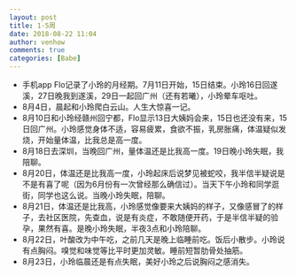 ```yaml
---
layout: post
title: 1-5周
date: 2018-08-22 11:04
author: venhow
comments: true
categories: [Babe]
---
```

<ul>
    <li>手机app Flo记录了小玲的月经期。7月11日开始，15日结束。小玲16日回遂溪，27日晚我到遂溪，29日一起回广州（还有若曦），小玲晕车呕吐。</li>
    <li>8月4日，晨起和小玲爬白云山。人生大惊喜一记。</li>
    <li>8月10日和小玲经赣州回宁都，Flo显示13日大姨妈会来，15日也还没有来，15日回广州。小玲感觉身体不适，容易疲累，食欲不振，乳房胀痛，体温疑似发烧，开始量体温，比我总是高一度。</li>
    <li>8月18日去深圳，当晚回广州，量体温还是比我高一度。19日晚小玲失眠，我陪聊。</li>
    <li>8月20日，体温还是比我高一度，小玲起床后说梦见被蛇咬，我半信半疑说是不是有喜了呢（因为6月份有一次曾经那么确信过）。当天下午小玲和同学逛街，同学也这么说。当晚小玲失眠，陪聊。</li>
    <li>8月21日，体温还是比我高，小玲感觉像要来大姨妈的样子，又像感冒了的样子，去社区医院，先查血，说是有炎症，不敢随便开药，于是半信半疑的验孕，果然有喜。是晚小玲失眠，半夜3点和小玲陪聊。</li>
    <li>8月22日，叶酸改为中午吃，之前几天是晚上临睡前吃。饭后小散步。小玲说有点胸闷。嗅觉和味觉等比平时更加灵敏。睡前短暂肋骨处抽筋。</li>
    <li>8月23日，小玲临晨还是有点失眠，美好小玲之后说胸闷之感消失。</li>
</ul>
